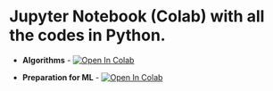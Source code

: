 # Jupyter Notebook (Colab) with all the codes in Python.

* **Algorithms** - [![Open In Colab](https://colab.research.google.com/assets/colab-badge.svg)](https://colab.research.google.com/drive/1VpWuXRrUygM10NKBlQc8FbQggPv8vPaw#scrollTo=PfcFrawBJL_C)

* **Preparation for ML** - [![Open In Colab](https://colab.research.google.com/assets/colab-badge.svg)](https://colab.research.google.com/drive/1kYTmqJQwxc-24dmtxxWwibc4kDXDScqr?usp=sharing)